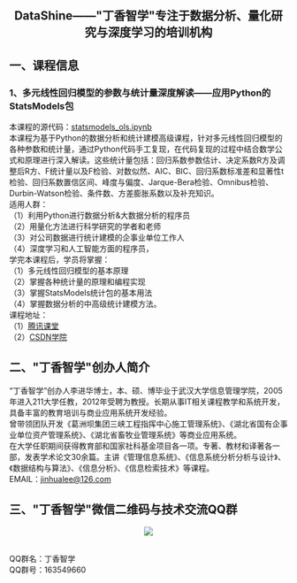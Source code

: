 ## <p align='center'>DataShine——"丁香智学"专注于数据分析、量化研究与深度学习的培训机构<br> </p>
## 一、课程信息<br>
### 1、多元线性回归模型的参数与统计量深度解读——应用Python的StatsModels包<br>
本课程的源代码：[statsmodels_ols.ipynb](https://github.com/jinhualee/datashine/blob/master/statsmodels_ols.ipynb) <br>
本课程为基于Python的数据分析和统计建模高级课程，针对多元线性回归模型的各种参数和统计量，通过Python代码手工复现，在代码复现的过程中结合数学公式和原理进行深入解读。这些统计量包括：回归系数参数估计、决定系数R方及调整后R方、F统计量以及F检验、对数似然、AIC、BIC、回归系数标准差和显著性t检验、回归系数置信区间、峰度与偏度、Jarque-Bera检验、Omnibus检验、Durbin-Watson检验、条件数、方差膨胀系数以及补充知识。<br>
    适用人群：<br>
（1）利用Python进行数据分析&大数据分析的程序员<br>
（2）用量化方法进行科学研究的学者和老师<br>
（3）对公司数据进行统计建模的企事业单位工作人<br>
（4）深度学习和人工智能方面的程序员，<br>
学完本课程后，学员将掌握：<br>
（1）多元线性回归模型的基本原理<br>
（2）掌握各种统计量的原理和编程实现<br>
（3）掌握StatsModels统计包的基本用法<br>
（4）掌握数据分析的中高级统计建模方法。<br>
课程地址：<br>
（1）[腾讯课堂](https://ke.qq.com/course/3063719?tuin=f6d1673) <br>
（2）[CSDN学院](https://edu.csdn.net/course/detail/30972) <br>

## 二、"丁香智学"创办人简介<br>
“丁香智学”创办人李进华博士，本、硕、博毕业于武汉大学信息管理学院，2005年进入211大学任教，2012年受聘为教授。长期从事IT相关课程教学和系统开发，具备丰富的教育培训与商业应用系统开发经验。<br>
曾带领团队开发《葛洲坝集团三峡工程指挥中心施工管理系统》、《湖北省国有企事业单位资产管理系统》、《湖北省畜牧业管理系统》等商业应用系统。<br>
在大学任职期间获得教育部和国家社科基金项目各一项。专著、教材和译著各一部，发表学术论文30余篇。主讲《管理信息系统》、《信息系统分析分析与设计》、《数据结构与算法》、《信息分析》、《信息检索技术》等课程。<br>
EMAIL：jinhualee@126.com <br>
## 三、"丁香智学"微信二维码与技术交流QQ群<br>
<p align='center'>
 <img src='https://github.com/jinhualee/datashine/blob/master/Datashine.jpg' />
</p><br>
QQ群名：丁香智学 <br>
QQ群号：163549660<br>

